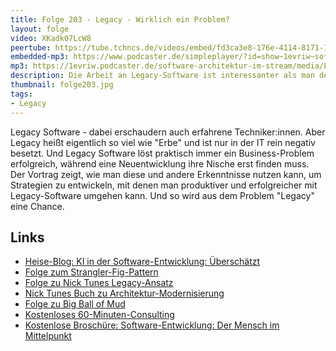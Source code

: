```yaml
---
title: Folge 203 - Legacy - Wirklich ein Problem?
layout: folge
video: XKadk07LcW8
peertube: https://tube.tchncs.de/videos/embed/fd3ca3e8-176e-4114-8171-1377826aea1f
embedded-mp3: https://www.podcaster.de/simpleplayer/?id=show~1evriw~software-architektur-im-stream~pod-1acfa8f11e06cee8b65c7546b8&v=1708024002
mp3: https://1evriw.podcaster.de/software-architektur-im-stream/media/Legacy_-_Wirklich_ein_Problem.mp3
description: Die Arbeit an Legacy-Software ist interessanter als man denkt.
thumbnail: folge203.jpg
tags:
- Legacy
---
```


Legacy Software - dabei erschaudern auch erfahrene
Techniker:innen. Aber Legacy heißt eigentlich so viel wie "Erbe" und
ist nur in der IT rein negativ besetzt. Und Legacy Software löst
praktisch immer ein Business-Problem erfolgreich, während eine
Neuentwicklung ihre Nische erst finden muss. Der Vortrag zeigt, wie
man diese und andere Erkenntnisse nutzen kann, um Strategien zu
entwickeln, mit denen man produktiver und erfolgreicher mit
Legacy-Software umgehen kann. Und so wird aus dem Problem "Legacy"
eine Chance.

## Links

* [Heise-Blog: KI in der Software-Entwicklung:
  Überschätzt](https://www.heise.de/blog/KI-in-der-Softwareentwicklung-Ueberschaetzt-9336902.html)
* [Folge zum Strangler-Fig-Pattern](/2023/01/27/folge149.html)
* [Folge zu Nick Tunes Legacy-Ansatz](/2020/08/07/folge011.html)
* [Nick Tunes Buch zu
  Architektur-Modernisierung](https://www.manning.com/books/architecture-modernization)
* [Folge zu Big Ball of Mud](/2023/03/31/folge159.html)
* [Kostenloses 60-Minuten-Consulting](https://swaglab.rocks/60-min-consulting/)
* [Kostenlose Broschüre: Software-Entwicklung: Der Mensch im Mittelpunkt](https://leanpub.com/software-entwicklung-mensch-mittelpunkt/)
